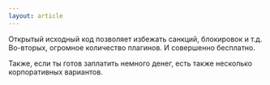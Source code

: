 ```yaml
---
layout: article
---
```

Открытый исходный код позволяет избежать санкций, блокировок и т.д. Во-вторых, огромное количество плагинов. И совершенно бесплатно.

Также, если ты готов заплатить немного денег, есть также несколько корпоративных вариантов.
